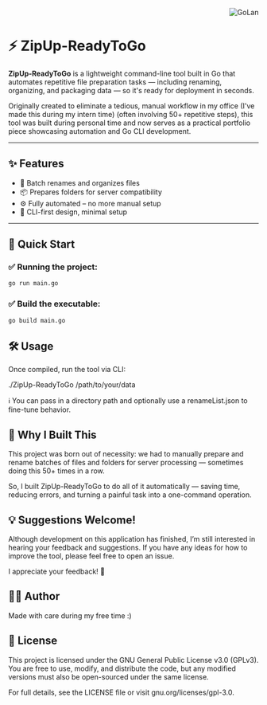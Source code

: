 <p align="right"> <img src="https://img.shields.io/badge/go-%2300ADD8.svg?style=for-the-badge&logo=go&logoColor=white" alt="GoLan"> </p>

# ⚡ ZipUp-ReadyToGo

**ZipUp-ReadyToGo** is a lightweight command-line tool built in Go that automates repetitive file preparation tasks — including renaming, organizing, and packaging data — so it's ready for deployment in seconds.

Originally created to eliminate a tedious, manual workflow in my office (I've made this during my intern time) (often involving 50+ repetitive steps), this tool was built during personal time and now serves as a practical portfolio piece showcasing automation and Go CLI development.

---

## ✨ Features

- 📁 Batch renames and organizes files
- 📦 Prepares folders for server compatibility
- ⚙️ Fully automated – no more manual setup
- 🧰 CLI-first design, minimal setup

---

## 🚀 Quick Start

### ✅ Running the project:

```bash
go run main.go
```

### ✅ Build the executable:

```bash
go build main.go
```

## 🛠️ Usage

Once compiled, run the tool via CLI:


./ZipUp-ReadyToGo /path/to/your/data

ℹ️ You can pass in a directory path and optionally use a renameList.json to fine-tune behavior.


## 🧩 Why I Built This

This project was born out of necessity: we had to manually prepare and rename batches of files and folders for server processing — sometimes doing this 50+ times in a row.

So, I built ZipUp-ReadyToGo to do all of it automatically — saving time, reducing errors, and turning a painful task into a one-command operation.

## 💡 Suggestions Welcome!

Although development on this application has finished, I’m still interested in hearing your feedback and suggestions. If you have any ideas for how to improve the tool, please feel free to open an issue.

I appreciate your feedback! 🥳

## 👨‍💻 Author

Made with care during my free time :)

## 📄 License

This project is licensed under the GNU General Public License v3.0 (GPLv3).
You are free to use, modify, and distribute the code, but any modified versions must also be open-sourced under the same license.

For full details, see the LICENSE file or visit gnu.org/licenses/gpl-3.0.